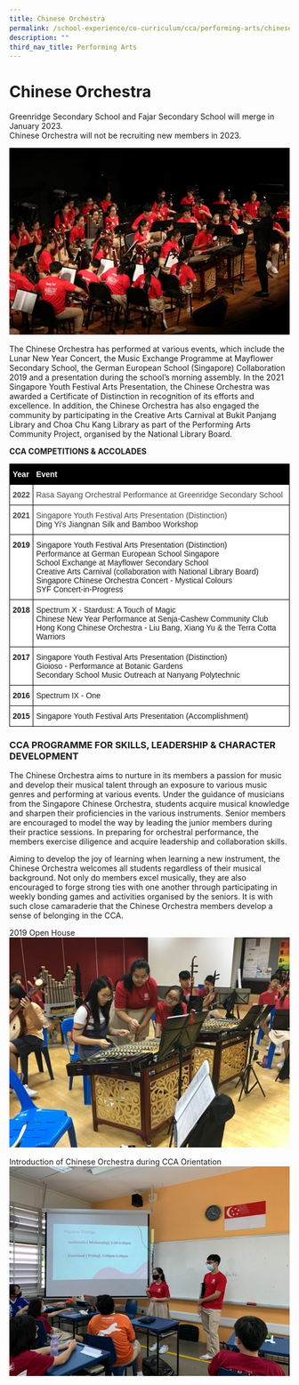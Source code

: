 ```yaml
---
title: Chinese Orchestra
permalink: /school-experience/co-curriculum/cca/performing-arts/chinese-orchestra/
description: ""
third_nav_title: Performing Arts
---
```

# **Chinese Orchestra**

Greenridge Secondary School and Fajar Secondary School will merge in January 2023.  
Chinese Orchestra will not be recruiting new members in 2023.

![](/images/CO1.jpg)

The Chinese Orchestra has performed at various events, which include the Lunar New Year Concert, the Music Exchange Programme at Mayflower Secondary School, the German European School (Singapore) Collaboration 2019 and a presentation during the school’s morning assembly. In the 2021 Singapore Youth Festival Arts Presentation, the Chinese Orchestra was awarded a Certificate of Distinction in recognition of its efforts and excellence. In addition, the Chinese Orchestra has also engaged the community by participating in the Creative Arts Carnival at Bukit Panjang Library and Choa Chu Kang Library as part of the Performing Arts Community Project, organised by the National Library Board.  
  

**CCA COMPETITIONS & ACCOLADES**


<table style="border-collapse:collapse;border-spacing:0" class="tg"><thead><tr><th style="background-color:#000000;border-color:#000000;border-style:solid;border-width:1px;color:#FFF;font-family:Arial, sans-serif;font-size:14px;font-weight:bold;overflow:hidden;padding:10px 5px;text-align:left;vertical-align:top;word-break:normal"><span style="font-weight:700">Year</span></th><th style="background-color:#000000;border-color:#000000;border-style:solid;border-width:1px;color:#FFF;font-family:Arial, sans-serif;font-size:14px;font-weight:bold;overflow:hidden;padding:10px 5px;text-align:left;vertical-align:top;word-break:normal"><span style="font-weight:700">Event</span></th></tr></thead><tbody><tr><td style="background-color:#FFF;border-color:black;border-style:solid;border-width:1px;color:#454545;font-family:Arial, sans-serif;font-size:14px;font-weight:bold;overflow:hidden;padding:10px 5px;text-align:left;vertical-align:top;word-break:normal"><span style="background-color:transparent">2022</span></td><td style="background-color:#FFF;border-color:black;border-style:solid;border-width:1px;color:#454545;font-family:Arial, sans-serif;font-size:14px;overflow:hidden;padding:10px 5px;text-align:left;vertical-align:top;word-break:normal"><span style="background-color:transparent">Rasa Sayang Orchestral Performance at Greenridge Secondary School</span></td></tr><tr><td style="background-color:#FFF;border-color:black;border-style:solid;border-width:1px;color:#454545;font-family:Arial, sans-serif;font-size:14px;font-weight:bold;overflow:hidden;padding:10px 5px;text-align:left;vertical-align:top;word-break:normal"><span style="background-color:transparent">2021</span></td><td style="background-color:#FFF;border-color:black;border-style:solid;border-width:1px;color:#454545;font-family:Arial, sans-serif;font-size:14px;overflow:hidden;padding:10px 5px;text-align:left;vertical-align:top;word-break:normal"><span style="background-color:transparent">Singapore Youth Festival Arts Presentation (Distinction)</span><br><span style="color:#222">Ding Yi's Jiangnan Silk and Bamboo Workshop</span></td></tr><tr><td style="background-color:#FFF;border-color:black;border-style:solid;border-width:1px;font-family:Arial, sans-serif;font-size:14px;font-weight:bold;overflow:hidden;padding:10px 5px;text-align:left;vertical-align:top;word-break:normal"><span style="background-color:transparent">2019</span></td><td style="background-color:#FFF;border-color:black;border-style:solid;border-width:1px;font-family:Arial, sans-serif;font-size:14px;overflow:hidden;padding:10px 5px;text-align:left;vertical-align:top;word-break:normal"><span style="background-color:transparent">Singapore Youth Festival Arts Presentation (Distinction)</span><br><span style="background-color:transparent">Performance at German European School Singapore</span><br><span style="background-color:transparent">School Exchange at Mayflower Secondary School</span><br><span style="background-color:transparent">Creative Arts Carnival (collaboration with National Library Board) </span><br><span style="background-color:transparent">Singapore Chinese Orchestra Concert - Mystical Colours</span><br><span style="background-color:transparent">SYF Concert-in-Progress</span></td></tr><tr><td style="background-color:#FFF;border-color:black;border-style:solid;border-width:1px;font-family:Arial, sans-serif;font-size:14px;font-weight:bold;overflow:hidden;padding:10px 5px;text-align:left;vertical-align:top;word-break:normal"><span style="background-color:transparent">2018</span></td><td style="background-color:#FFF;border-color:black;border-style:solid;border-width:1px;font-family:Arial, sans-serif;font-size:14px;overflow:hidden;padding:10px 5px;text-align:left;vertical-align:top;word-break:normal"><span style="background-color:transparent">Spectrum X - Stardust: A Touch of Magic</span><br><span style="background-color:transparent">Chinese New Year Performance at Senja-Cashew Community Club</span><br><span style="background-color:transparent">Hong Kong Chinese Orchestra - Liu Bang, Xiang Yu &amp; the Terra Cotta Warriors</span></td></tr><tr><td style="background-color:#FFF;border-color:black;border-style:solid;border-width:1px;font-family:Arial, sans-serif;font-size:14px;font-weight:bold;overflow:hidden;padding:10px 5px;text-align:left;vertical-align:top;word-break:normal"><span style="background-color:transparent">2017</span></td><td style="background-color:#FFF;border-color:black;border-style:solid;border-width:1px;font-family:Arial, sans-serif;font-size:14px;overflow:hidden;padding:10px 5px;text-align:left;vertical-align:top;word-break:normal"><span style="background-color:transparent">Singapore Youth Festival Arts Presentation (Distinction)</span><br><span style="background-color:transparent">Gioioso - Performance at Botanic Gardens </span><br><span style="background-color:transparent">Secondary School Music Outreach at Nanyang Polytechnic</span></td></tr><tr><td style="background-color:#FFF;border-color:black;border-style:solid;border-width:1px;font-family:Arial, sans-serif;font-size:14px;font-weight:bold;overflow:hidden;padding:10px 5px;text-align:left;vertical-align:top;word-break:normal"><span style="background-color:transparent">2016</span></td><td style="background-color:#FFF;border-color:black;border-style:solid;border-width:1px;font-family:Arial, sans-serif;font-size:14px;overflow:hidden;padding:10px 5px;text-align:left;vertical-align:top;word-break:normal"><span style="background-color:transparent">Spectrum IX - One</span></td></tr><tr><td style="background-color:#FFF;border-color:black;border-style:solid;border-width:1px;font-family:Arial, sans-serif;font-size:14px;font-weight:bold;overflow:hidden;padding:10px 5px;text-align:left;vertical-align:top;word-break:normal"><span style="background-color:transparent">2015</span></td><td style="background-color:#FFF;border-color:black;border-style:solid;border-width:1px;font-family:Arial, sans-serif;font-size:14px;overflow:hidden;padding:10px 5px;text-align:left;vertical-align:top;word-break:normal"><span style="background-color:transparent">Singapore Youth Festival Arts Presentation (Accomplishment)</span></td></tr></tbody></table>




### CCA PROGRAMME FOR SKILLS, LEADERSHIP & CHARACTER DEVELOPMENT

The Chinese Orchestra aims to nurture in its members a passion for music and develop their musical talent through an exposure to various music genres and performing at various events. Under the guidance of musicians from the Singapore Chinese Orchestra, students acquire musical knowledge and sharpen their proficiencies in the various instruments. Senior members are encouraged to model the way by leading the junior members during their practice sessions. In preparing for orchestral performance, the members exercise diligence and acquire leadership and collaboration skills. 

Aiming to develop the joy of learning when learning a new instrument, the Chinese Orchestra welcomes all students regardless of their musical background. Not only do members excel musically, they are also encouraged to forge strong ties with one another through participating in weekly bonding games and activities organised by the seniors. It is with such close camaraderie that the Chinese Orchestra members develop a sense of belonging in the CCA.

2019 Open House
![](/images/CO2.jpg)

Introduction of Chinese Orchestra during CCA Orientation
![](/images/CO3.jpg)